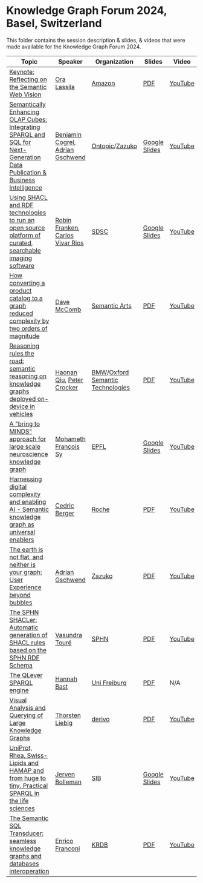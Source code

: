 # Knowledge Graph Forum 2024, Basel, Switzerland

This folder contains the session description & slides, & videos that were made available for the Knowledge Graph Forum 2024.

| Topic                                                        | Speaker                                                      | Organization                                                 | Slides                                                       | Video                                   |
| ------------------------------------------------------------ | ------------------------------------------------------------ | ------------------------------------------------------------ | ------------------------------------------------------------ | --------------------------------------- |
| [Keynote: Reflecting on the Semantic Web Vision](https://github.com/zazuko/knowledge-graph-forum/issues/33) | [Ora Lassila](https://lassila.org/)                          | [Amazon](https://www.amazon.com/)                            | [PDF](2024/01%20-%20Ora%20Lassila%20-%20Keynote%20-%20Reflecting%20Semantic%20Web.pdf) | [YouTube](https://youtu.be/wO55WhAjybU) |
| [Semantically Enhancing OLAP Cubes: Integrating SPARQL and SQL for Next-Generation Data Publication & Business Intelligence](https://github.com/zazuko/knowledge-graph-forum/issues/27) | [Benjamin Cogrel](https://www.linkedin.com/in/bcogrel/), [Adrian Gschwend](https://www.linkedin.com/in/adriangschwend/) | [Ontopic](https://ontopic.ai/)/[Zazuko](https://zazuko.com/) | [Google Slides](https://docs.google.com/presentation/d/1s7tJ6FlnQJ5b_o3ch9YOWA11Hm2s6CcNhk1jVx0q2PE/edit#slide=id.p) | [YouTube](https://youtu.be/6ZHez_GrJvs) |
| [Using SHACL and RDF technologies to run an open source platform of curated, searchable imaging software](https://github.com/zazuko/knowledge-graph-forum/issues/24) | [Robin Franken](https://www.linkedin.com/in/robin-franken-a71b2b183/), [Carlos Vivar Rios](https://www.linkedin.com/in/carlos-vivar-rios-750a2473/) | [SDSC](https://www.datascience.ch/)                          | [Google Slides](https://docs.google.com/presentation/d/1yz3mOoyMT8J66EOO7L7C_wa2fVrr8veW/edit#slide=id.p1) | [YouTube](https://youtu.be/2DhURmhwsUk) |
| [How converting a product catalog to a graph reduced complexity by two orders of magnitude](https://github.com/zazuko/knowledge-graph-forum/issues/31) | [Dave McComb](https://www.linkedin.com/in/davemccomb/)       | [Semantic Arts](https://www.semanticarts.com)                | [PDF](2024/04%20-%20Dave%20McComb%20-%20Product%20Catalog.pdf) | [YouTube](https://youtu.be/kTxPAJawKVA) |
| [Reasoning rules the road: semantic reasoning on knowledge graphs deployed on-device in vehicles](https://github.com/zazuko/knowledge-graph-forum/issues/29) | [Haonan Qiu](https://www.linkedin.com/in/haonan-qiu-b29648a1/), [Peter Crocker](https://www.linkedin.com/in/peter-crocker/) | [BMW](https://www.bmw.com)/[Oxford Semantic Technologies](https://www.oxfordsemantic.tech) | [PDF](2024/05%20-%20Haonan%20Qui%20Peter%20Crocker%20-%20Reasoning%20Rules%20the%20Road.pdf) | [YouTube](https://youtu.be/3ikjmblnRLA) |
| [A "bring to MINDS" approach for large scale neuroscience knowledge graph](https://github.com/zazuko/knowledge-graph-forum/issues/26) | [Mohameth François Sy](https://www.linkedin.com/in/mofsy/)   | [EPFL](https://bluebrainnexus.io/)                           | [Google Slides](https://docs.google.com/presentation/d/11oD-iDSEKzeb6KA54PGaG5bW8XIMnVwydgGMV1kFDLA/edit#slide=id.g1c26be45057_0_163) | [YouTube](https://youtu.be/X6s4aEayFi0) |
| [Harnessing digital complexity and enabling AI - Semantic knowledge graph as universal enablers](https://github.com/zazuko/knowledge-graph-forum/issues/28) | [Cedric Berger](https://www.linkedin.com/in/cedricberg/)     | [Roche](https://www.roche.com/)                              | [PDF](2024/07%20-%20Cedric%20Berger%20-%20Harnessing%20Digital%20Complexity%20and%20Enabling%20AI.pdf) | [YouTube](https://youtu.be/DUv8L6HSoo0) |
| [The earth is not flat, and neither is your graph: User Experience beyond bubbles](https://github.com/zazuko/knowledge-graph-forum/issues/34) | [Adrian Gschwend](https://www.linkedin.com/in/adriangschwend/) | [Zazuko](https://zazuko.com/)                                | [PDF](2024/08%20-%20Adrian%20Gschwend%20-%20Beyond%20Bubbles.pdf) | [YouTube](https://youtu.be/zTbSyScsPJs) |
| [The SPHN SHACLer: Automatic generation of SHACL rules based on the SPHN RDF Schema](https://github.com/zazuko/knowledge-graph-forum/issues/30) | [Vasundra Touré](https://www.linkedin.com/in/vasundra-tour%C3%A9-912b91a4/) | [SPHN](https://sphn.ch/)                                     | [PDF](2024/09%20-%20Vasundra%20Touré%20-%20SPHN%20SHACLer.pdf) | [YouTube](https://youtu.be/sNSB9EbsfYg) |
| [The QLever SPARQL engine](https://github.com/zazuko/knowledge-graph-forum/issues/35) | [Hannah Bast](https://ad.informatik.uni-freiburg.de/staff/bast) | [Uni Freiburg](https://uni-freiburg.de/)                     | [PDF](2024/13%20-%20Hannah%20Bast%20-%20The%20QLever%20SPARQL%20engine.pdf) | N/A                                     |
| [Visual Analysis and Querying of Large Knowledge Graphs](https://github.com/zazuko/knowledge-graph-forum/issues/23) | [Thorsten Liebig](https://www.linkedin.com/in/tliebig/)      | [derivo](https://www.derivo.de)                              | [PDF](2024/10%20-%20Thorsten%20Liebig%20-%20Visual%20Analysis%20of%20Large%20KGs.pdf) | [YouTube](https://youtu.be/sBdPYQyNlNg) |
| [UniProt, Rhea, Swiss-Lipids and HAMAP and from huge to tiny. Practical SPARQL in the life sciences](https://github.com/zazuko/knowledge-graph-forum/issues/22) | [Jerven Bolleman](https://www.linkedin.com/in/jervenbolleman/) | [SIB](https://www.sib.swiss/)                                | [Google Slides](https://docs.google.com/presentation/d/1f2Yt_DXucVoVKV-9KHCmqHgYKK5XDfHvaLcaJN0QoTY/edit#slide=id.g2a034f85b71_0_0) | [YouTube](https://youtu.be/9S-A4gBz8Cg) |
| [The Semantic SQL Transducer: seamless knowledge graphs and databases interoperation](https://github.com/zazuko/knowledge-graph-forum/issues/32) | [Enrico Franconi](https://www.unibz.it/de/faculties/engineering/academic-staff/person/943-enrico-franconi) | [KRDB](https://www.inf.unibz.it/krdb/)                       | [PDF](2024/12%20-%20Enrico%20Franconi%20-%20SQL%20Transducer.pdf) | [YouTube](https://youtu.be/L2uwlsEG8ZE) |
